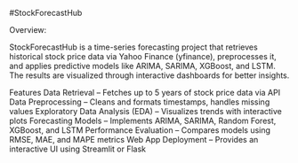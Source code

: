 #StockForecastHub

Overview:

StockForecastHub is a time-series forecasting project that retrieves historical stock price data via Yahoo Finance (yfinance), preprocesses it, and applies predictive models like ARIMA, SARIMA, XGBoost, and LSTM. The results are visualized through interactive dashboards for better insights.

Features
Data Retrieval – Fetches up to 5 years of stock price data via API
Data Preprocessing – Cleans and formats timestamps, handles missing values
Exploratory Data Analysis (EDA) – Visualizes trends with interactive plots
Forecasting Models – Implements ARIMA, SARIMA, Random Forest, XGBoost, and LSTM
Performance Evaluation – Compares models using RMSE, MAE, and MAPE metrics
Web App Deployment – Provides an interactive UI using Streamlit or Flask

